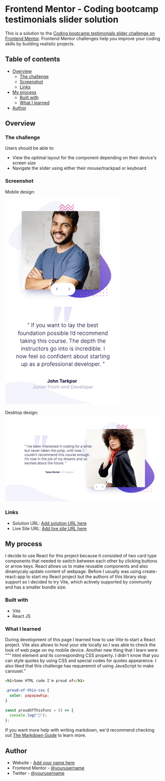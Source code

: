 # Frontend Mentor - Coding bootcamp testimonials slider solution

This is a solution to the [Coding bootcamp testimonials slider challenge on Frontend Mentor](https://www.frontendmentor.io/challenges/coding-bootcamp-testimonials-slider-4FNyLA8JL). Frontend Mentor challenges help you improve your coding skills by building realistic projects.

## Table of contents

- [Overview](#overview)
  - [The challenge](#the-challenge)
  - [Screenshot](#screenshot)
  - [Links](#links)
- [My process](#my-process)
  - [Built with](#built-with)
  - [What I learned](#what-i-learned)
- [Author](#author)

## Overview

### The challenge

Users should be able to:

- View the optimal layout for the component depending on their device's screen size
- Navigate the slider using either their mouse/trackpad or keyboard

### Screenshot

Mobile design:

![](./mobile.png)

Desktop design:
![](./desktop.png)

### Links

- Solution URL: [Add solution URL here](https://your-solution-url.com)
- Live Site URL: [Add live site URL here](https://your-live-site-url.com)

## My process

I decide to use React for this project because it consisted of two card type components that needed to switch between each other by clicking buttons or arrow keys. React allows us to make reusable components and also dinamycaly update content of webpage. Before I usually was using create-react-app to start my React project but the authors of this library stop support so I decided to try Vite, which actively supported by community and has a smaller bundle size.

### Built with

- Vite
- React JS

### What I learned

During development of this page I learned how to use Vite to start a React project. Vite also allows to host your site locally so I was able to check the look of web page on my mobile device.
Another new thing that I learn were "<q>" html element and its corresponding CSS property. I didn't know that you can style quotes by using CSS and special codes for quotes appearence.
I also liked that this challenge has requeremnt of using JavaScript to make carousel.

```html
<h1>Some HTML code I'm proud of</h1>
```

```css
.proud-of-this-css {
  color: papayawhip;
}
```

```js
const proudOfThisFunc = () => {
  console.log("🎉");
};
```

If you want more help with writing markdown, we'd recommend checking out [The Markdown Guide](https://www.markdownguide.org/) to learn more.

## Author

- Website - [Add your name here](https://www.your-site.com)
- Frontend Mentor - [@yourusername](https://www.frontendmentor.io/profile/yourusername)
- Twitter - [@yourusername](https://www.twitter.com/yourusername)
